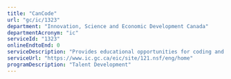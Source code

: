 ```yaml
---
title: "CanCode"
url: "gc/ic/1323"
department: "Innovation, Science and Economic Development Canada"
departmentAcronym: "ic"
serviceId: "1323"
onlineEndtoEnd: 0
serviceDescription: "Provides educational opportunities for coding and digital skills development to Canadian youth from kindergarten to grade 12; and supports initiatives that provide    K-12 teachers with the training and professional development they need to introduce digital skills, coding and related concepts into the classroom."
serviceUrl: "https://www.ic.gc.ca/eic/site/121.nsf/eng/home"
programDescription: "Talent Development"
---
```

